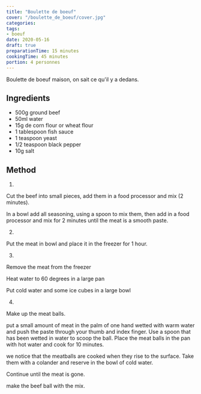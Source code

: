 ```yaml
---
title: "Boulette de boeuf"
cover: "/boulette_de_boeuf/cover.jpg"
categories:
tags:
- boeuf
date: 2020-05-16
draft: true
preparationTime: 15 minutes 
cookingTime: 45 minutes
portion: 4 personnes
---
```

Boulette de boeuf maison, on sait ce qu'il y a dedans.
<!--more--> 

## Ingredients

- 500g ground beef
- 50ml water
- 15g de corn flour or wheat flour
- 1 tablespoon fish sauce
- 1 teaspoon yeast
- 1/2 teaspoon black pepper
- 10g salt

## Method

1. 

Cut the beef into small pieces, add them in a food processor and mix (2 minutes).

In a bowl add all seasoning, using a spoon to mix them, then add in a food processor and mix for 2 minutes until the meat is a smooth paste.

2. 
Put the meat in bowl and place it in the freezer for 1 hour.

3. 
Remove the meat from the freezer

Heat water to 60 degrees in a large pan

Put cold water and some ice cubes in a large bowl

4. 
Make up the meat balls.

put a small amount of meat in the palm of one hand wetted with warm water and push the paste through your thumb and index finger. Use a spoon that has been wetted in water to scoop the ball. Place the meat balls in the pan with hot water and cook for 10 minutes.

we notice that the meatballs are cooked when they rise to the surface. Take them with a colander and reserve in the bowl of cold water.

Continue until the meat is gone.

make the beef ball with the mix.
  
 

  
 